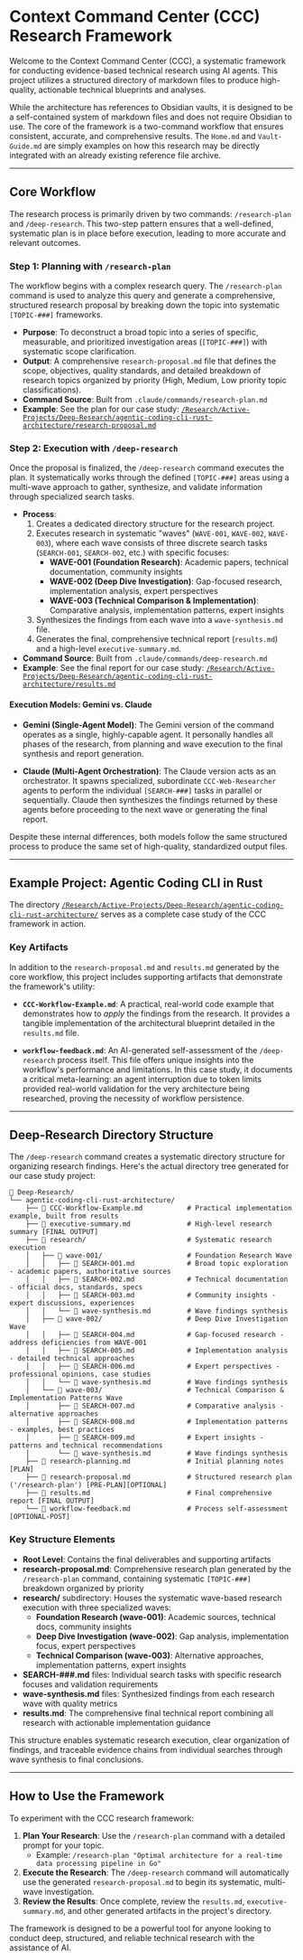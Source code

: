 # Context Command Center (CCC) Research Framework

Welcome to the Context Command Center (CCC), a systematic framework for conducting evidence-based technical research using AI agents. This project utilizes a structured directory of markdown files to produce high-quality, actionable technical blueprints and analyses.

While the architecture has references to Obsidian vaults, it is designed to be a self-contained system of markdown files and does not require Obsidian to use. The core of the framework is a two-command workflow that ensures consistent, accurate, and comprehensive results. The `Home.md` and `Vault-Guide.md` are simply examples on how this research may be directly integrated with an already existing reference file archive.

---

## Core Workflow

The research process is primarily driven by two commands: `/research-plan` and `/deep-research`. This two-step pattern ensures that a well-defined, systematic plan is in place before execution, leading to more accurate and relevant outcomes.

### Step 1: Planning with `/research-plan`

The workflow begins with a complex research query. The `/research-plan` command is used to analyze this query and generate a comprehensive, structured research proposal by breaking down the topic into systematic `[TOPIC-###]` frameworks.

-   **Purpose**: To deconstruct a broad topic into a series of specific, measurable, and prioritized investigation areas (`[TOPIC-###]`) with systematic scope clarification.
-   **Output**: A comprehensive `research-proposal.md` file that defines the scope, objectives, quality standards, and detailed breakdown of research topics organized by priority (High, Medium, Low priority topic classifications).
-   **Command Source**: Built from `.claude/commands/research-plan.md`
-   **Example**: See the plan for our case study: [`/Research/Active-Projects/Deep-Research/agentic-coding-cli-rust-architecture/research-proposal.md`](/Research/Active-Projects/Deep-Research/agentic-coding-cli-rust-architecture/research-proposal.md)

### Step 2: Execution with `/deep-research`

Once the proposal is finalized, the `/deep-research` command executes the plan. It systematically works through the defined `[TOPIC-###]` areas using a multi-wave approach to gather, synthesize, and validate information through specialized search tasks.

-   **Process**:
    1.  Creates a dedicated directory structure for the research project.
    2.  Executes research in systematic "waves" (`WAVE-001`, `WAVE-002`, `WAVE-003`), where each wave consists of three discrete search tasks (`SEARCH-001`, `SEARCH-002`, etc.) with specific focuses:
        - **WAVE-001 (Foundation Research)**: Academic papers, technical documentation, community insights
        - **WAVE-002 (Deep Dive Investigation)**: Gap-focused research, implementation analysis, expert perspectives
        - **WAVE-003 (Technical Comparison & Implementation)**: Comparative analysis, implementation patterns, expert insights
    3.  Synthesizes the findings from each wave into a `wave-synthesis.md` file.
    4.  Generates the final, comprehensive technical report (`results.md`) and a high-level `executive-summary.md`.
-   **Command Source**: Built from `.claude/commands/deep-research.md`
-   **Example**: See the final report for our case study: [`/Research/Active-Projects/Deep-Research/agentic-coding-cli-rust-architecture/results.md`](/Research/Active-Projects/Deep-Research/agentic-coding-cli-rust-architecture/results.md)

#### Execution Models: Gemini vs. Claude

-   **Gemini (Single-Agent Model)**: The Gemini version of the command operates as a single, highly-capable agent. It personally handles all phases of the research, from planning and wave execution to the final synthesis and report generation.

-   **Claude (Multi-Agent Orchestration)**: The Claude version acts as an orchestrator. It spawns specialized, subordinate `CCC-Web-Researcher` agents to perform the individual `[SEARCH-###]` tasks in parallel or sequentially. Claude then synthesizes the findings returned by these agents before proceeding to the next wave or generating the final report.

Despite these internal differences, both models follow the same structured process to produce the same set of high-quality, standardized output files.

---

## Example Project: Agentic Coding CLI in Rust

The directory [`/Research/Active-Projects/Deep-Research/agentic-coding-cli-rust-architecture/`](/Research/Active-Projects/Deep-Research/agentic-coding-cli-rust-architecture/) serves as a complete case study of the CCC framework in action.

### Key Artifacts

In addition to the `research-proposal.md` and `results.md` generated by the core workflow, this project includes supporting artifacts that demonstrate the framework's utility:

-   **`CCC-Workflow-Example.md`**: A practical, real-world code example that demonstrates how to *apply* the findings from the research. It provides a tangible implementation of the architectural blueprint detailed in the `results.md` file.

-   **`workflow-feedback.md`**: An AI-generated self-assessment of the `/deep-research` process itself. This file offers unique insights into the workflow's performance and limitations. In this case study, it documents a critical meta-learning: an agent interruption due to token limits provided real-world validation for the very architecture being researched, proving the necessity of workflow persistence.

---

## Deep-Research Directory Structure

The `/deep-research` command creates a systematic directory structure for organizing research findings. Here's the actual directory tree generated for our case study project:

```
📁 Deep-Research/
└── agentic-coding-cli-rust-architecture/
    ├── 📄 CCC-Workflow-Example.md           # Practical implementation example, built from results
    ├── 📄 executive-summary.md              # High-level research summary [FINAL OUTPUT]
    ├── 📁 research/                         # Systematic research execution
    │   ├── 📁 wave-001/                     # Foundation Research Wave
    │   │   ├── 📄 SEARCH-001.md             # Broad topic exploration - academic papers, authoritative sources
    │   │   ├── 📄 SEARCH-002.md             # Technical documentation - official docs, standards, specs
    │   │   ├── 📄 SEARCH-003.md             # Community insights - expert discussions, experiences
    │   │   └── 📄 wave-synthesis.md         # Wave findings synthesis
    │   ├── 📁 wave-002/                     # Deep Dive Investigation Wave
    │   │   ├── 📄 SEARCH-004.md             # Gap-focused research - address deficiencies from WAVE-001
    │   │   ├── 📄 SEARCH-005.md             # Implementation analysis - detailed technical approaches
    │   │   ├── 📄 SEARCH-006.md             # Expert perspectives - professional opinions, case studies
    │   │   └── 📄 wave-synthesis.md         # Wave findings synthesis
    │   └── 📁 wave-003/                     # Technical Comparison & Implementation Patterns Wave
    │       ├── 📄 SEARCH-007.md             # Comparative analysis - alternative approaches 
    │       ├── 📄 SEARCH-008.md             # Implementation patterns - examples, best practices
    │       ├── 📄 SEARCH-009.md             # Expert insights - patterns and technical recommendations
    │       └── 📄 wave-synthesis.md         # Wave findings synthesis
    ├── 📄 research-planning.md              # Initial planning notes [PLAN]
    ├── 📄 research-proposal.md              # Structured research plan ('/research-plan') [PRE-PLAN][OPTIONAL]
    ├── 📄 results.md                        # Final comprehensive report [FINAL OUTPUT]
    └── 📄 workflow-feedback.md              # Process self-assessment [OPTIONAL-POST]
```

### Key Structure Elements

- **Root Level**: Contains the final deliverables and supporting artifacts
- **research-proposal.md**: Comprehensive research plan generated by the `/research-plan` command, containing systematic `[TOPIC-###]` breakdown organized by priority
- **research/** subdirectory: Houses the systematic wave-based research execution with three specialized waves:
  - **Foundation Research (wave-001)**: Academic sources, technical docs, community insights
  - **Deep Dive Investigation (wave-002)**: Gap analysis, implementation focus, expert perspectives
  - **Technical Comparison (wave-003)**: Alternative approaches, implementation patterns, expert insights
- **SEARCH-###.md** files: Individual search tasks with specific research focuses and validation requirements
- **wave-synthesis.md** files: Synthesized findings from each research wave with quality metrics
- **results.md**: The comprehensive final technical report combining all research with actionable implementation guidance

This structure enables systematic research execution, clear organization of findings, and traceable evidence chains from individual searches through wave synthesis to final conclusions.

---

## How to Use the Framework

To experiment with the CCC research framework:

1.  **Plan Your Research**: Use the `/research-plan` command with a detailed prompt for your topic.
    -   Example: `/research-plan "Optimal architecture for a real-time data processing pipeline in Go"`
2.  **Execute the Research**: The `/deep-research` command will automatically use the generated `research-proposal.md` to begin its systematic, multi-wave investigation.
3.  **Review the Results**: Once complete, review the `results.md`, `executive-summary.md`, and other generated artifacts in the project's directory.

The framework is designed to be a powerful tool for anyone looking to conduct deep, structured, and reliable technical research with the assistance of AI.
